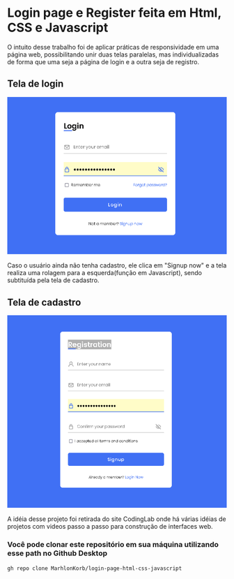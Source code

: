 <h1>Login page e Register feita em Html, CSS e Javascript</h1>

<p>O intuito desse trabalho foi de aplicar práticas de responsividade em uma página web, possibilitando unir duas telas paralelas, mas individualizadas de forma que uma seja a página de login e a outra seja de registro.</p>

<h2>Tela de login</h2>

![](https://github.com/MarhlonKorb/login-page-html-css-javascript/blob/master/images/Captura%20de%20tela%202022-06-28%20215119.png)

<p>Caso o usuário ainda não tenha cadastro, ele clica em "Signup now" e a tela realiza uma rolagem para a esquerda(função em Javascript), sendo subtituída pela tela de cadastro.</p>

<h2>Tela de cadastro</h2>

![](https://github.com/MarhlonKorb/login-page-html-css-javascript/blob/master/images/Captura%20de%20tela%202022-06-28%20215140.png)

<p>A idéia desse projeto foi retirada do site CodingLab <link href="https://www.codinglabweb.com/"> onde há várias idéias de projetos com videos passo a passo para construção de interfaces web.</p>

<h3>Você pode clonar este repositório em sua máquina utilizando esse path no Github Desktop</h3>

```
gh repo clone MarhlonKorb/login-page-html-css-javascript
```

